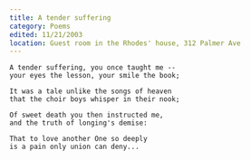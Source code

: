 ```yaml
---
title: A tender suffering
category: Poems
edited: 11/21/2003
location: Guest room in the Rhodes' house, 312 Palmer Ave
---
```


    A tender suffering, you once taught me --
    your eyes the lesson, your smile the book;

    It was a tale unlike the songs of heaven
    that the choir boys whisper in their nook;

    Of sweet death you then instructed me,
    and the truth of longing's demise:

    That to love another One so deeply
    is a pain only union can deny...



